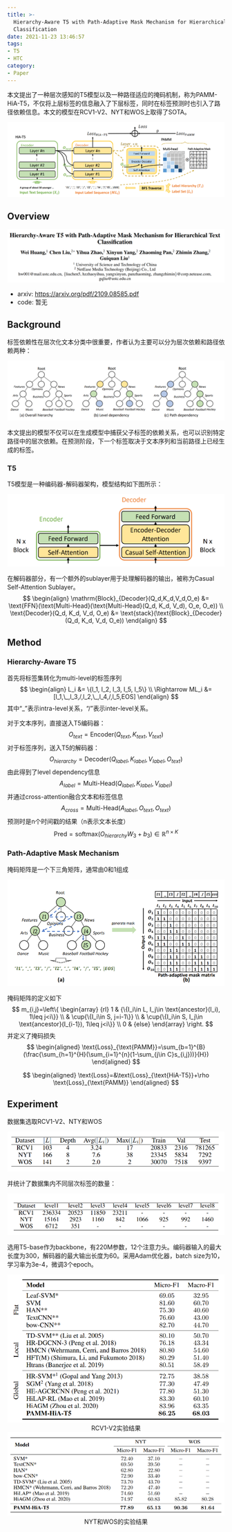 ```yaml
---
title: >-
  Hierarchy-Aware T5 with Path-Adaptive Mask Mechanism for Hierarchical Text
  Classification
date: 2021-11-23 13:46:57
tags:
- T5
- HTC
category:
- Paper
---
```


本文提出了一种层次感知的T5模型以及一种路径适应的掩码机制，称为PAMM-HiA-T5，不仅将上层标签的信息融入了下层标签，同时在标签预测时也引入了路径依赖信息。本文的模型在RCV1-V2、NYT和WOS上取得了SOTA。

<img src="Hierarchy-Aware-T5-with-Path-Adaptive-Mask-Mechanism-for-Hierarchical-Text-Classification/image-20211123135058290.png" alt="image-20211123135058290" style="zoom:67%;" />

<!--more-->

## Overview

<img src="Hierarchy-Aware-T5-with-Path-Adaptive-Mask-Mechanism-for-Hierarchical-Text-Classification/image-20211123134904566.png" alt="image-20211123134904566" style="zoom:67%;" />

- arxiv: https://arxiv.org/pdf/2109.08585.pdf
- code: 暂无

## Background

标签依赖性在层次化文本分类中很重要，作者认为主要可以分为层次依赖和路径依赖两种：

<img src="Hierarchy-Aware-T5-with-Path-Adaptive-Mask-Mechanism-for-Hierarchical-Text-Classification/image-20211123140332274.png" alt="image-20211123140332274" style="zoom:67%;" />

本文提出的模型不仅可以在生成模型中捕获父子标签的依赖关系，也可以识别特定路径中的层次依赖。在预测阶段，下一个标签取决于文本序列和当前路径上已经生成的标签。

### T5

T5模型是一种编码器-解码器架构，模型结构如下图所示：

<img src="Hierarchy-Aware-T5-with-Path-Adaptive-Mask-Mechanism-for-Hierarchical-Text-Classification/image-20211123140806474.png" alt="image-20211123140806474" style="zoom: 67%;" />

在解码器部分，有一个额外的sublayer用于处理解码器的输出，被称为Casual Self-Attention Sublayer。
$$
\begin{align}
\mathrm{Block}_{Decoder}(Q_d,K_d,V_d,O_e)
&= \text{FFN}(\text{Multi-Head}(\text{Multi-Head}(Q_d, K_d, V_d), O_e, O_e)) \\
\text{Decoder}(Q_d, K_d, V_d, O_e)
&= \text{stack}(\text{Block}_{Decoder}(Q_d, K_d, V_d, O_e))
\end{align}
$$

## Method

### Hierarchy-Aware T5

首先将标签集转化为multi-level的标签序列
$$
\begin{align}
L_i &= \{l_1, l_2, l_3, l_5, l_5\} \\ 
\Rightarrow ML_i &= [l_1,\_,l_3,/,l_2,\_,l_4,/,l_5,EOS]
\end{align}
$$
其中“_”表示intra-level关系，“/”表示inter-level关系。

对于文本序列，直接送入T5编码器：
$$
O_{text} = \text{Encoder}(Q_{text},K_{text},V_{text})
$$
对于标签序列，送入T5的解码器：
$$
O_{hierarchy} = \text{Decoder}(Q_{label},K_{label},V_{label},O_{text})
$$
由此得到了level dependency信息
$$
A_{label} = \text{Multi-Head}(Q_{label},K_{label},V_{label})
$$
并通过cross-attention融合文本和标签信息
$$
A_{cross} = \text{Multi-Head}(A_{label}, O_{text}, O_{text})
$$
预测时是n个时间戳的结果（n表示文本长度）
$$
\text{Pred} = \text{softmax}(O_{hierarchy}W_3+b_3)\in\mathbb{R}^{n\times K}
$$

### Path-Adaptive Mask Mechanism

掩码矩阵是一个下三角矩阵，通常由0和1组成

<img src="Hierarchy-Aware-T5-with-Path-Adaptive-Mask-Mechanism-for-Hierarchical-Text-Classification/image-20211123144409350.png" alt="image-20211123144409350" style="zoom:67%;" />

掩码矩阵的定义如下
$$
m_{i,j}=\left\{
\begin{array}
    {rl}
    1  & {\{I_i\in L, I_j\in \text{ancestor}(I_i), 1\leq j<i\}} \\
    &  \cup{\{I_i\in S, j=i-1\}} \\
    &  \cup{\{I_i\in S, I_j\in \text{ancestor}(I_{i-1}), 1\leq j<i\}} \\
    0  & {else}
\end{array} \right.
$$
并定义了掩码损失
$$
\begin{aligned}
\text{Loss}_{\text{PAMM}}=\sum_{b=1}^{B}(\frac{\sum_{h=1}^{H}(\sum_{i=1}^{n}(1-\sum_{j\in C}s_{i,j}))}{H})
\end{aligned}
$$

$$
\begin{aligned}
    \text{Loss}=&\text{Loss}_{\text{HiA-T5}}+\rho \text{Loss}_{\text{PAMM}}
\end{aligned}
$$

## Experiment

数据集选取RCV1-V2、NTY和WOS

<img src="Hierarchy-Aware-T5-with-Path-Adaptive-Mask-Mechanism-for-Hierarchical-Text-Classification/image-20211123141604818.png" alt="image-20211123141604818" style="zoom:67%;" />

并统计了数据集内不同层次标签的数量：

<img src="Hierarchy-Aware-T5-with-Path-Adaptive-Mask-Mechanism-for-Hierarchical-Text-Classification/image-20211123141625514.png" alt="image-20211123141625514" style="zoom:67%;" />

选用T5-base作为backbone，有220M参数，12个注意力头。编码器输入的最大长度为300，解码器的最大输出长度为60。采用Adam优化器，batch size为10，学习率为3e-4，微调3个epoch。

<img src="Hierarchy-Aware-T5-with-Path-Adaptive-Mask-Mechanism-for-Hierarchical-Text-Classification/image-20211123141847051.png" alt="image-20211123141847051" style="zoom:67%;" />

<center>RCV1-V2实验结果</center>

<img src="Hierarchy-Aware-T5-with-Path-Adaptive-Mask-Mechanism-for-Hierarchical-Text-Classification/image-20211123141920675.png" alt="image-20211123141920675" style="zoom:67%;" />

<center>NYT和WOS的实验结果</center>
